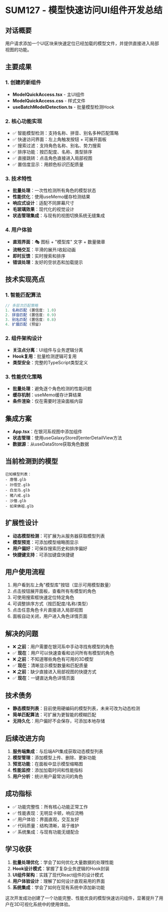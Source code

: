 # SUM127 - 模型快速访问UI组件开发总结

## 对话概要
用户请求添加一个UI区块来快速定位已经加载的模型文件，并提供直接进入局部视图的功能。

## 主要成果

### 1. 创建的新组件
- **ModelQuickAccess.tsx** - 主UI组件
- **ModelQuickAccess.css** - 样式文件  
- **useBatchModelDetection.ts** - 批量模型检测Hook

### 2. 核心功能实现
- ✅ 智能模型检测：支持名称、拼音、别名多种匹配策略
- ✅ 快速访问界面：左上角触发按钮 + 可展开面板
- ✅ 搜索过滤：支持角色名称、别名、势力搜索
- ✅ 排序功能：按匹配度、名称、类型排序
- ✅ 直接跳转：点击角色直接进入局部视图
- ✅ 置信度显示：用颜色标识匹配质量

### 3. 技术特性
- **批量处理**：一次性检测所有角色的模型状态
- **性能优化**：使用useMemo缓存检测结果
- **响应式设计**：适配不同屏幕尺寸
- **毛玻璃效果**：现代化的视觉设计
- **状态管理集成**：与现有的视图切换系统无缝集成

### 4. 用户体验
- **直观界面**：🎭 图标 + "模型库" 文字 + 数量徽章
- **流畅交互**：平滑的展开/收起动画
- **即时反馈**：实时搜索和排序
- **错误处理**：友好的空状态和加载提示

## 技术实现亮点

### 1. 智能匹配算法
```typescript
// 多层次匹配策略
1. 名称匹配 (置信度: 1.0)
2. 拼音匹配 (置信度: 0.9) 
3. 别名匹配 (置信度: 0.8)
4. 扩展匹配 (预留)
```

### 2. 组件架构设计
- **关注点分离**：UI组件与业务逻辑分离
- **Hook复用**：批量检测逻辑可复用
- **类型安全**：完整的TypeScript类型定义

### 3. 性能优化策略
- **批量处理**：避免逐个角色检测的性能问题
- **缓存机制**：useMemo缓存计算结果
- **条件渲染**：仅在需要时渲染面板内容

## 集成方案
- **App.tsx**：在银河系视图中添加组件
- **状态管理**：使用useGalaxyStore的enterDetailView方法
- **数据源**：从useDataStore获取角色数据

## 当前检测到的模型
```
已知模型列表：
- 唐僧.glb
- 孙悟空.glb
- 白龙马.glb
- 猪八戒.glb
- 沙僧.glb
- 如来佛祖.glb
```

## 扩展性设计
- **动态模型检测**：可扩展为从服务器获取模型列表
- **模型预览**：可添加模型缩略图显示
- **用户偏好**：可保存搜索历史和排序偏好
- **快捷键支持**：可添加键盘快捷键

## 用户使用流程
1. 用户看到左上角"模型库"按钮（显示可用模型数量）
2. 点击按钮展开面板，查看所有有模型的角色
3. 可使用搜索框快速定位特定角色
4. 可调整排序方式（按匹配度/名称/类型）
5. 点击任意角色卡片直接进入局部视图
6. 面板自动关闭，用户进入角色详情页面

## 解决的问题
- ❌ **之前**：用户需要在银河系中手动寻找有模型的角色
- ✅ **现在**：用户可以快速查看和访问所有有模型的角色
- ❌ **之前**：不知道哪些角色有可用的3D模型
- ✅ **现在**：清晰显示模型数量和匹配质量
- ❌ **之前**：缺少直接进入局部视图的快捷方式
- ✅ **现在**：一键直达角色详情页面

## 技术债务
- **静态模型列表**：目前使用硬编码的模型列表，未来可改为动态检测
- **简单匹配算法**：可扩展为更智能的模糊匹配
- **无持久化**：用户偏好不会保存，可添加本地存储

## 后续改进方向
1. **服务端集成**：与后端API集成获取动态模型列表
2. **模型管理**：添加模型上传、删除、更新功能
3. **预览功能**：在面板中显示模型缩略图
4. **性能监控**：添加加载时间和性能指标
5. **用户分析**：统计用户最常访问的角色

## 成功指标
- ✅ 功能完整性：所有核心功能正常工作
- ✅ 性能表现：无明显卡顿，响应流畅
- ✅ 用户体验：界面直观，交互友好
- ✅ 代码质量：结构清晰，易于维护
- ✅ 系统集成：与现有功能无缝配合

## 学习收获
1. **批量处理优化**：学会了如何优化大量数据的处理性能
2. **Hook设计模式**：掌握了复杂业务逻辑的Hook封装
3. **UI组件架构**：实践了现代React组件的设计模式
4. **用户体验设计**：理解了如何设计直观易用的界面
5. **系统集成**：学会了如何在现有系统中添加新功能

这次开发成功创建了一个功能完整、性能优良的模型快速访问组件，显著提升了用户在3D可视化系统中的使用体验。
